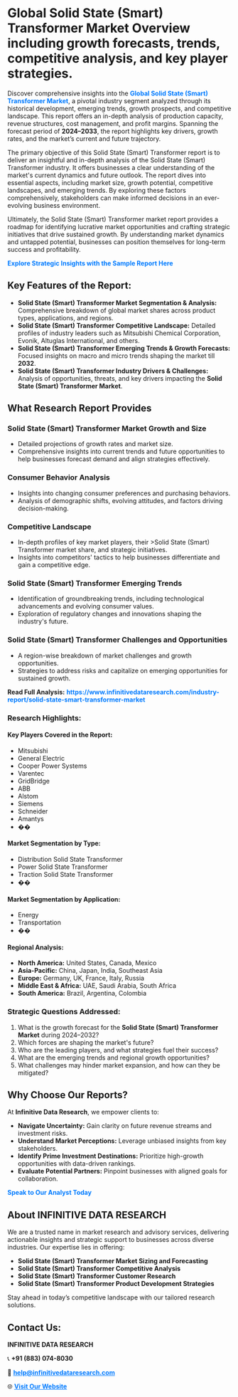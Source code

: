<h1>Global Solid State (Smart) Transformer Market Overview including growth forecasts, trends, competitive analysis, and key player strategies.</h1>
<p>
Discover comprehensive insights into the 
<a href="https://www.infinitivedataresearch.com/industry-report/solid-state-smart-transformer-market" rel="dofollow" style="color: #007BFF; text-decoration: none;"><strong>Global Solid State (Smart) Transformer Market</strong></a>, a pivotal industry segment analyzed through its historical development, emerging trends, growth prospects, and competitive landscape. This report offers an in-depth analysis of production capacity, revenue structures, cost management, and profit margins. Spanning the forecast period of <strong>2024–2033</strong>, the report highlights key drivers, growth rates, and the market’s current and future trajectory.
</p>
<p>
The primary objective of this Solid State (Smart) Transformer report is to deliver an insightful and in-depth analysis of the Solid State (Smart) Transformer industry. It offers businesses a clear understanding of the market's current dynamics and future outlook. The report dives into essential aspects, including market size, growth potential, competitive landscapes, and emerging trends. By exploring these factors comprehensively, stakeholders can make informed decisions in an ever-evolving business environment.
</p>
<p>
Ultimately, the Solid State (Smart) Transformer market report provides a roadmap for identifying lucrative market opportunities and crafting strategic initiatives that drive sustained growth. By understanding market dynamics and untapped potential, businesses can position themselves for long-term success and profitability.
</p>
<p>
<a href="https://www.infinitivedataresearch.com/request-sample/reportId=109495" style="color: #007BFF; text-decoration: none;"><strong>Explore Strategic Insights with the Sample Report Here</strong></a>
</p>

<h2>Key Features of the Report:</h2>
<ul>
<li><strong>Solid State (Smart) Transformer Market Segmentation & Analysis:</strong> Comprehensive breakdown of global market shares across product types, applications, and regions.</li>
<li><strong>Solid State (Smart) Transformer Competitive Landscape:</strong> Detailed profiles of industry leaders such as Mitsubishi Chemical Corporation, Evonik, Altuglas International, and others.</li>
<li><strong>Solid State (Smart) Transformer Emerging Trends & Growth Forecasts:</strong> Focused insights on macro and micro trends shaping the market till <strong>2032</strong>.</li>
<li><strong>Solid State (Smart) Transformer Industry Drivers & Challenges:</strong> Analysis of opportunities, threats, and key drivers impacting the <strong>Solid State (Smart) Transformer Market</strong>.</li>
</ul>

<h2>What Research Report Provides</h2>
<h3>Solid State (Smart) Transformer Market Growth and Size</h3>
<ul>
<li>Detailed projections of growth rates and market size.</li>
<li>Comprehensive insights into current trends and future opportunities to help businesses forecast demand and align strategies effectively.</li>
</ul>

<h3>Consumer Behavior Analysis</h3>
<ul>
<li>Insights into changing consumer preferences and purchasing behaviors.</li>
<li>Analysis of demographic shifts, evolving attitudes, and factors driving decision-making.</li>
</ul>

<h3>Competitive Landscape</h3>
<ul>
<li>In-depth profiles of key market players, their >Solid State (Smart) Transformer market share, and strategic initiatives.</li>
<li>Insights into competitors' tactics to help businesses differentiate and gain a competitive edge.</li>
</ul>

<h3>Solid State (Smart) Transformer Emerging Trends</h3>
<ul>
<li>Identification of groundbreaking trends, including technological advancements and evolving consumer values.</li>
<li>Exploration of regulatory changes and innovations shaping the industry's future.</li>
</ul>

<h3>Solid State (Smart) Transformer Challenges and Opportunities</h3>
<ul>
<li>A region-wise breakdown of market challenges and growth opportunities.</li>
<li>Strategies to address risks and capitalize on emerging opportunities for sustained growth.</li>
</ul>
<p><strong>Read Full Analysis:</strong> <a href="https://www.infinitivedataresearch.com/industry-report/solid-state-smart-transformer-market" rel="dofollow" style="color: #007BFF; text-decoration: none;"><strong>https://www.infinitivedataresearch.com/industry-report/solid-state-smart-transformer-market</strong></a></p>
<h3>Research Highlights:</h3>
<h4>Key Players Covered in the Report:</h4>
<ul><li>Mitsubishi</li><li>General Electric</li><li>Cooper Power Systems</li><li>Varentec</li><li>GridBridge</li><li>ABB</li><li>Alstom</li><li>Siemens</li><li>Schneider</li><li>Amantys</li><li>��</li></ul>
<h4>Market Segmentation by Type:</h4>
<ul><li>Distribution Solid State Transformer</li><li>Power Solid State Transformer</li><li>Traction Solid State Transformer</li><li>��</li></ul>
<h4>Market Segmentation by Application:</h4>
<ul><li>Energy</li><li>Transportation</li><li>��</li></ul>

<h4>Regional Analysis:</h4>
<ul>
<li><strong>North America:</strong> United States, Canada, Mexico</li>
<li><strong>Asia-Pacific:</strong> China, Japan, India, Southeast Asia</li>
<li><strong>Europe:</strong> Germany, UK, France, Italy, Russia</li>
<li><strong>Middle East & Africa:</strong> UAE, Saudi Arabia, South Africa</li>
<li><strong>South America:</strong> Brazil, Argentina, Colombia</li>
</ul>

<h3>Strategic Questions Addressed:</h3>
<ol>
<li>What is the growth forecast for the <strong>Solid State (Smart) Transformer Market</strong> during 2024–2032?</li>
<li>Which forces are shaping the market's future?</li>
<li>Who are the leading players, and what strategies fuel their success?</li>
<li>What are the emerging trends and regional growth opportunities?</li>
<li>What challenges may hinder market expansion, and how can they be mitigated?</li>
</ol>

<h2>Why Choose Our Reports?</h2>
<p>At <strong>Infinitive Data Research</strong>, we empower clients to:</p>
<ul>
<li><strong>Navigate Uncertainty:</strong> Gain clarity on future revenue streams and investment risks.</li>
<li><strong>Understand Market Perceptions:</strong> Leverage unbiased insights from key stakeholders.</li>
<li><strong>Identify Prime Investment Destinations:</strong> Prioritize high-growth opportunities with data-driven rankings.</li>
<li><strong>Evaluate Potential Partners:</strong> Pinpoint businesses with aligned goals for collaboration.</li>
</ul>
<p><a href="https://www.infinitivedataresearch.com/industry-report/solid-state-smart-transformer-market" rel="dofollow" style="color: #007BFF; text-decoration: none;"><strong>Speak to Our Analyst Today</strong></a></p>

<h2>About INFINITIVE DATA RESEARCH</h2>
<p>We are a trusted name in market research and advisory services, delivering actionable insights and strategic support to businesses across diverse industries. Our expertise lies in offering:</p>
<ul>
<li><strong>Solid State (Smart) Transformer Market Sizing and Forecasting</strong></li>
<li><strong>Solid State (Smart) Transformer Competitive Analysis</strong></li>
<li><strong>Solid State (Smart) Transformer Customer Research</strong></li>
<li><strong>Solid State (Smart) Transformer Product Development Strategies</strong></li>
</ul>
<p>Stay ahead in today’s competitive landscape with our tailored research solutions.</p>

<h2>Contact Us:</h2>
<p><strong>INFINITIVE DATA RESEARCH</strong></p>
<p>📞 <strong>+91 (883) 074-8030</strong></p>
<p>📧 <strong><a href="mailto:help@infinitivedataresearch.com" style="color: #007BFF;">help@infinitivedataresearch.com</a></strong></p>
<p>🌐 <strong><a href="https://www.infinitivedataresearch.com" rel="dofollow" style="color: #007BFF;">Visit Our Website</a></strong></p>